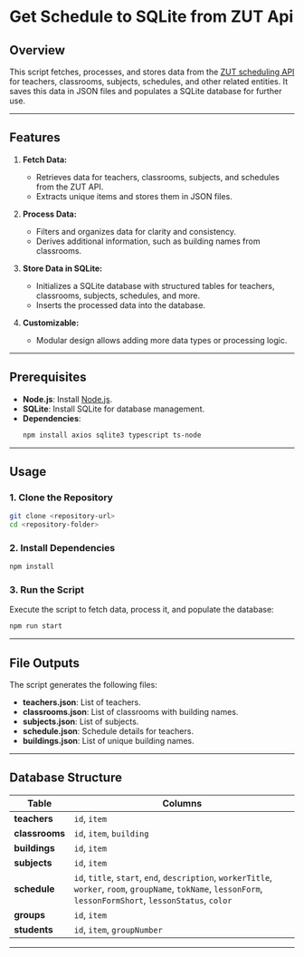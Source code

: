 # Get Schedule to SQLite from ZUT Api

## Overview

This script fetches, processes, and stores data from the [ZUT scheduling API](https://plan.zut.edu.pl) for teachers, classrooms, subjects, schedules, and other related entities. It saves this data in JSON files and populates a SQLite database for further use.

---

## Features

1. **Fetch Data:**
   - Retrieves data for teachers, classrooms, subjects, and schedules from the ZUT API.
   - Extracts unique items and stores them in JSON files.

2. **Process Data:**
   - Filters and organizes data for clarity and consistency.
   - Derives additional information, such as building names from classrooms.

3. **Store Data in SQLite:**
   - Initializes a SQLite database with structured tables for teachers, classrooms, subjects, schedules, and more.
   - Inserts the processed data into the database.

4. **Customizable:**
   - Modular design allows adding more data types or processing logic.

---

## Prerequisites

- **Node.js**: Install [Node.js](https://nodejs.org).
- **SQLite**: Install SQLite for database management.
- **Dependencies**:
  ```bash
  npm install axios sqlite3 typescript ts-node
  ```

---

## Usage

### 1. Clone the Repository

```bash
git clone <repository-url>
cd <repository-folder>
```

### 2. Install Dependencies

```bash
npm install
```

### 3. Run the Script

Execute the script to fetch data, process it, and populate the database:

```bash
npm run start
```

---

## File Outputs

The script generates the following files:

- **teachers.json**: List of teachers.
- **classrooms.json**: List of classrooms with building names.
- **subjects.json**: List of subjects.
- **schedule.json**: Schedule details for teachers.
- **buildings.json**: List of unique building names.

---

## Database Structure

| Table       | Columns                                                                                                                                   |
|-------------|-------------------------------------------------------------------------------------------------------------------------------------------|
| **teachers** | `id`, `item`                                                                                                                             |
| **classrooms** | `id`, `item`, `building`                                                                                                                |
| **buildings** | `id`, `item`                                                                                                                             |
| **subjects** | `id`, `item`                                                                                                                             |
| **schedule** | `id`, `title`, `start`, `end`, `description`, `workerTitle`, `worker`, `room`, `groupName`, `tokName`, `lessonForm`, `lessonFormShort`, `lessonStatus`, `color` |
| **groups** | `id`, `item` |
| **students** | `id`, `item`, `groupNumber` |




---

